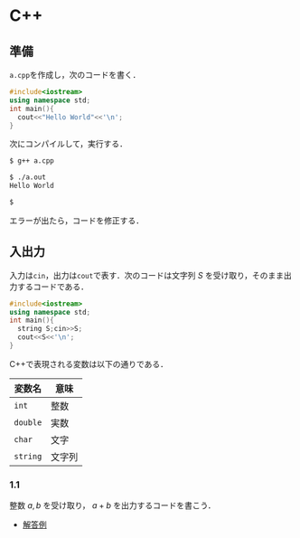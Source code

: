 <script type="text/x-mathjax-config">MathJax.Hub.Config({tex2jax:{inlineMath:[['\$','\$'],['\\(','\\)']],processEscapes:true},CommonHTML: {matchFontHeight:false}});</script>
<script type="text/javascript" async src="https://cdnjs.cloudflare.com/ajax/libs/mathjax/2.7.1/MathJax.js?config=TeX-MML-AM_CHTML"></script>

# C++

## 準備

`a.cpp`を作成し，次のコードを書く．

```cpp
#include<iostream>
using namespace std;
int main(){
  cout<<"Hello World"<<'\n';
}

```

次にコンパイルして，実行する．

```bash
$ g++ a.cpp

$ ./a.out
Hello World

$ 
```

エラーが出たら，コードを修正する．

## 入出力

入力は`cin`，出力は`cout`で表す．次のコードは文字列 $S$ を受け取り，そのまま出力するコードである．

```cpp
#include<iostream>
using namespace std;
int main(){
  string S;cin>>S;
  cout<<S<<'\n';
}

```

C++で表現される変数は以下の通りである．

|変数名|意味|
|----|----|
|`int`|整数|
|`double`|実数|
|`char`|文字|
|`string`|文字列|

### 1.1

整数 $a,b$ を受け取り， $a+b$ を出力するコードを書こう．

- [解答例](ans01/01.md)